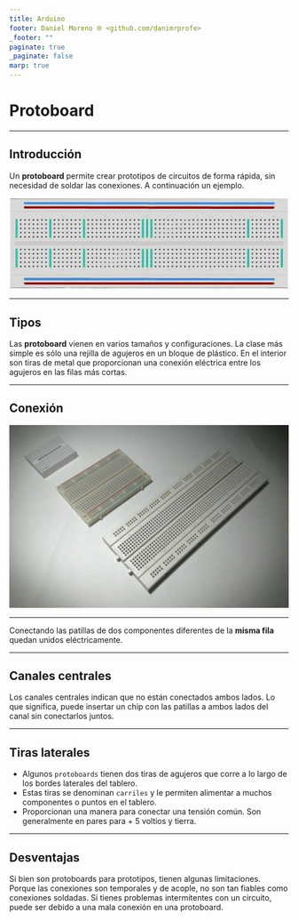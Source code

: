 ```yaml
---
title: Arduino
footer: Daniel Moreno 🌐 <github.com/danimrprofe>
_footer: ""
paginate: true
_paginate: false
marp: true
---
```


# Protoboard

---

## Introducción

Un **protoboard** permite crear prototipos de circuitos de forma rápida, sin necesidad de soldar las  conexiones. A continuación un ejemplo.

![imagen](media/image52.jpeg)

---

## Tipos

Las **protoboard** vienen en varios tamaños y configuraciones. La clase más simple es sólo una rejilla de agujeros en un bloque de plástico. En el interior son tiras de metal que proporcionan una conexión eléctrica entre los agujeros en las filas más cortas.

---

## Conexión

![imagen](img/2022-12-13-10-23-10.png)

---

Conectando las patillas de dos componentes diferentes de la **misma fila** quedan unidos eléctricamente.

---

## Canales centrales

Los canales centrales indican que no están conectados ambos lados. Lo que significa, puede insertar un chip con las patillas a ambos lados del canal sin conectarlos juntos.

---

## Tiras laterales

- Algunos ``protoboards`` tienen dos tiras de agujeros que corre a lo largo de los bordes laterales del tablero.
- Estas tiras se denominan ``carriles`` y le permiten alimentar a muchos componentes o puntos en el tablero.
- Proporcionan una manera para conectar una tensión común. Son generalmente en pares para + 5 voltios y tierra.

---

## Desventajas

Si bien son protoboards para prototipos, tienen algunas limitaciones. Porque las conexiones son temporales y de acople, no son tan fiables como conexiones soldadas. Si tienes problemas intermitentes con un circuito, puede ser debido a una mala conexión en una protoboard.
